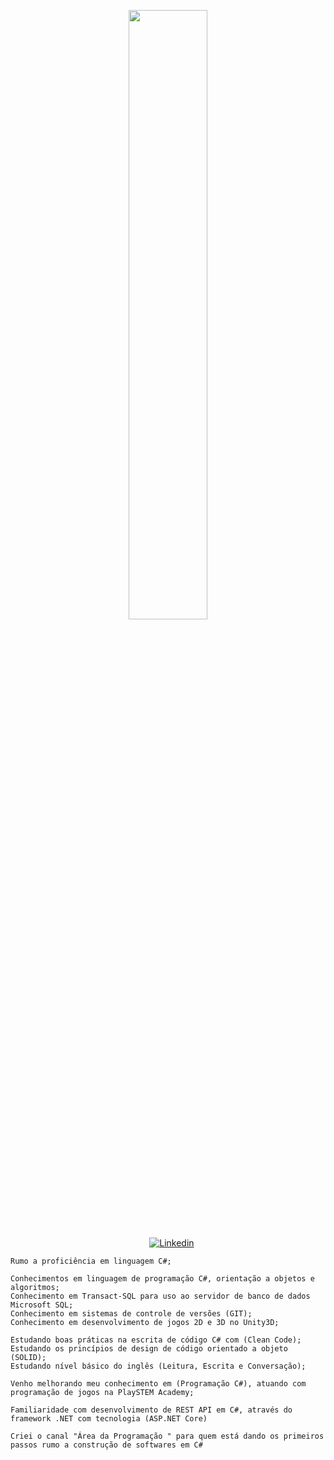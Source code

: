 <p align="center"><img width=50% src="https://media.giphy.com/media/IThjAlJnD9WNO/giphy.gif"></p>
 
 <p align="center">
    &nbsp;&nbsp;&nbsp;
    <a href="https://www.youtube.com/c/ÁreadaProgramação"><img alt="Linkedin" src="https://img.shields.io/youtube/channel/subscribers/UCXKSo8RSfVmrawXleZ-_arg?style=social"></a><a href="https://www.linkedin.com/in/alfredo1995/" target="_blank"></a>&nbsp;
</p>     
      
    Rumo a proficiência em linguagem C#;

    Conhecimentos em linguagem de programação C#, orientação a objetos e algoritmos; 
    Conhecimento em Transact-SQL para uso ao servidor de banco de dados Microsoft SQL;
    Conhecimento em sistemas de controle de versões (GIT);
    Conhecimento em desenvolvimento de jogos 2D e 3D no Unity3D;
    
    Estudando boas práticas na escrita de código C# com (Clean Code);
    Estudando os princípios de design de código orientado a objeto (SOLID); 
    Estudando nível básico do inglês (Leitura, Escrita e Conversação); 

    Venho melhorando meu conhecimento em (Programação C#), atuando com programação de jogos na PlaySTEM Academy; 

    Familiaridade com desenvolvimento de REST API em C#, através do framework .NET com tecnologia (ASP.NET Core)

    Criei o canal "Área da Programação " para quem está dando os primeiros passos rumo a construção de softwares em C#

        



